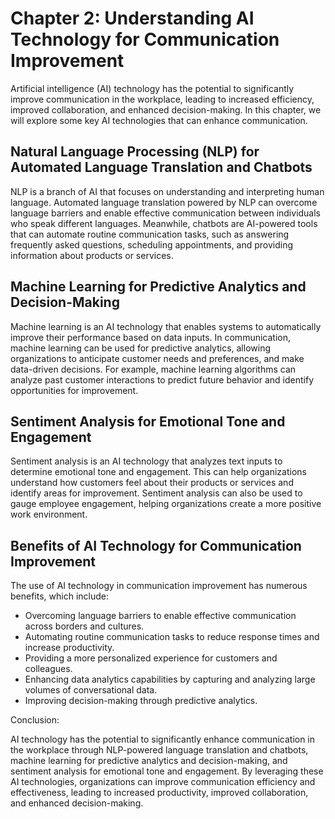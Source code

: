 Chapter 2: Understanding AI Technology for Communication Improvement
====================================================================

Artificial intelligence (AI) technology has the potential to significantly improve communication in the workplace, leading to increased efficiency, improved collaboration, and enhanced decision-making. In this chapter, we will explore some key AI technologies that can enhance communication.

Natural Language Processing (NLP) for Automated Language Translation and Chatbots
---------------------------------------------------------------------------------

NLP is a branch of AI that focuses on understanding and interpreting human language. Automated language translation powered by NLP can overcome language barriers and enable effective communication between individuals who speak different languages. Meanwhile, chatbots are AI-powered tools that can automate routine communication tasks, such as answering frequently asked questions, scheduling appointments, and providing information about products or services.

Machine Learning for Predictive Analytics and Decision-Making
-------------------------------------------------------------

Machine learning is an AI technology that enables systems to automatically improve their performance based on data inputs. In communication, machine learning can be used for predictive analytics, allowing organizations to anticipate customer needs and preferences, and make data-driven decisions. For example, machine learning algorithms can analyze past customer interactions to predict future behavior and identify opportunities for improvement.

Sentiment Analysis for Emotional Tone and Engagement
----------------------------------------------------

Sentiment analysis is an AI technology that analyzes text inputs to determine emotional tone and engagement. This can help organizations understand how customers feel about their products or services and identify areas for improvement. Sentiment analysis can also be used to gauge employee engagement, helping organizations create a more positive work environment.

Benefits of AI Technology for Communication Improvement
-------------------------------------------------------

The use of AI technology in communication improvement has numerous benefits, which include:

* Overcoming language barriers to enable effective communication across borders and cultures.
* Automating routine communication tasks to reduce response times and increase productivity.
* Providing a more personalized experience for customers and colleagues.
* Enhancing data analytics capabilities by capturing and analyzing large volumes of conversational data.
* Improving decision-making through predictive analytics.

Conclusion:

AI technology has the potential to significantly enhance communication in the workplace through NLP-powered language translation and chatbots, machine learning for predictive analytics and decision-making, and sentiment analysis for emotional tone and engagement. By leveraging these AI technologies, organizations can improve communication efficiency and effectiveness, leading to increased productivity, improved collaboration, and enhanced decision-making.
